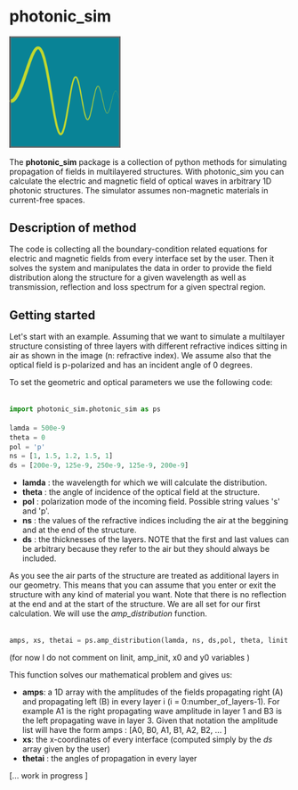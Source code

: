 # photonic_sim
<img src="https://github.com/sopapado/photonic_sim/blob/master/photonic_sim_logo.png" alt="drawing" width="200"/>

The **photonic_sim** package is a collection of python methods for simulating propagation of fields in multilayered structures.
With photonic_sim you can calculate the electric and magnetic field of optical waves in arbitrary 1D photonic structures. The simulator assumes non-magnetic materials in current-free spaces.

## Description of method

The code is collecting all the boundary-condition related equations for electric and magnetic fields from every interface set by the user. Then it solves the system and manipulates the data in order to provide the field distribution along the structure for a given wavelength as well as transmission, reflection and loss spectrum for a given spectral region.

## Getting started 

Let's start with an example. Assuming that we want to simulate a multilayer structure consisting of three layers with different refractive indices sitting in air as shown in the image (n: refractive index). We assume also that the optical field is p-polarized and has an incident angle of 0 degrees.



To set the geometric and optical parameters we use the following code:

```python

import photonic_sim.photonic_sim as ps

lamda = 500e-9
theta = 0
pol = 'p'
ns = [1, 1.5, 1.2, 1.5, 1]
ds = [200e-9, 125e-9, 250e-9, 125e-9, 200e-9]

```
- **lamda** : the wavelength for which we will calculate the distribution.
- **theta** : the angle of incidence of the optical field at the structure.
- **pol** : polarization mode of the incoming field. Possible string values 's' and 'p'.
- **ns** : the values of the refractive indices including the air at the beggining and at the end of the structure.
- **ds** : the thicknesses of the layers. NOTE that the first and last values can be arbitrary because they refer to the air but they should always be included.

As you see the air parts of the structure are treated as additional layers in our geometry. This means that you can assume that you enter or exit the structure with any kind of material you want. Note that there is no reflection at the end and at the start of the structure. 
We are all set for our first calculation. We will use the *amp_distribution* function. 

```python

amps, xs, thetai = ps.amp_distribution(lamda, ns, ds,pol, theta, linit = 0, amp_init = 1, x0 = 0, y0 = 0):

```
(for now I do not comment on linit, amp_init, x0 and y0 variables )

This function solves our mathematical problem and gives us:
- **amps**: a 1D array with the amplitudes of the fields propagating right (A) and propagating left (B) in every layer i (i = 0:number_of_layers-1). For example A1 is the right propagating wave amplitude in layer 1 and B3 is the left propagating wave in layer 3. Given that notation the amplitude list will have the form amps : [A0, B0, A1, B1, A2, B2, ... ]
- **xs**: the x-coordinates of every interface (computed simply by the *ds* array given by the user)
- **thetai** : the angles of propagation in every layer


[... work in progress ]
